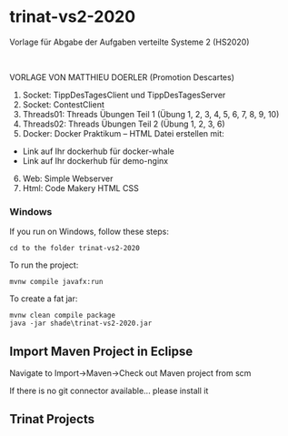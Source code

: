 # trinat-vs2-2020

Vorlage für Abgabe der Aufgaben verteilte Systeme 2 (HS2020)

<br>

VORLAGE VON MATTHIEU DOERLER (Promotion Descartes)

1) Socket: TippDesTagesClient und TippDesTagesServer        
2) Socket: ContestClient
3) Threads01: Threads Übungen Teil 1
(Übung 1, 2, 3, 4, 5, 6, 7, 8, 9, 10)
4) Threads02: Threads Übungen Teil 2 (Übung 1, 2, 3, 6)
5) Docker: Docker Praktikum – HTML Datei erstellen mit:
- Link auf Ihr dockerhub für docker-whale
- Link auf Ihr dockerhub für demo-nginx
6) Web: Simple Webserver
7) Html: Code Makery HTML CSS








### Windows

If you run on Windows, follow these steps:

    cd to the folder trinat-vs2-2020

To run the project:

    mvnw compile javafx:run

To create a fat jar:

    mvnw clean compile package
    java -jar shade\trinat-vs2-2020.jar


## Import Maven Project in Eclipse

Navigate to Import->Maven->Check out Maven project from scm

If there is no git connector available... please install it


## Trinat Projects
